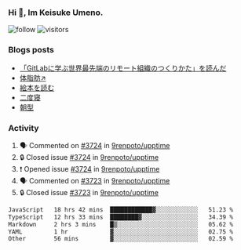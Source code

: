### Hi 👋, Im Keisuke Umeno.

<!--
**9renpoto/9renpoto** is a ✨ _special_ ✨ repository because its `README.md` (this file) appears on your GitHub profile.

Here are some ideas to get you started:

- 🔭 I’m currently working on ...
- 🌱 I’m currently learning ...
- 👯 I’m looking to collaborate on ...
- 🤔 I’m looking for help with ...
- 💬 Ask me about ...
- 📫 How to reach me: ...
- 😄 Pronouns: ...
- ⚡ Fun fact: ...
-->

![follow](https://img.shields.io/github/followers/9renpoto?label=Follow&style=social)
![visitors](https://komarev.com/ghpvc/?username=9renpoto&label=Profile%20views&color=0e75b6&style=flat)

### Blogs posts

<!-- BLOG-POST-LIST:START -->
- [「GitLabに学ぶ世界最先端のリモート組織のつくりかた」を読んだ](https://9renpoto.win/entry/2024/09/10/remote_organization)
- [体脂肪↗](https://9renpoto.win/entry/2024/08/12/gaining_fat)
- [絵本を読む](https://9renpoto.win/entry/2024/07/26/picture_book)
- [二度寝](https://9renpoto.win/entry/2024/07/18/going_back_to_sleep)
- [朝型](https://9renpoto.win/entry/2024/05/29/im-an-early)
<!-- BLOG-POST-LIST:END -->

### Activity

<!--START_SECTION:activity-->
1. 🗣 Commented on [#3724](https://github.com/9renpoto/upptime/issues/3724#issuecomment-2421639984) in [9renpoto/upptime](https://github.com/9renpoto/upptime)
2. 🔒 Closed issue [#3724](https://github.com/9renpoto/upptime/issues/3724) in [9renpoto/upptime](https://github.com/9renpoto/upptime)
3. ❗ Opened issue [#3724](https://github.com/9renpoto/upptime/issues/3724) in [9renpoto/upptime](https://github.com/9renpoto/upptime)
4. 🗣 Commented on [#3723](https://github.com/9renpoto/upptime/issues/3723#issuecomment-2421515846) in [9renpoto/upptime](https://github.com/9renpoto/upptime)
5. 🔒 Closed issue [#3723](https://github.com/9renpoto/upptime/issues/3723) in [9renpoto/upptime](https://github.com/9renpoto/upptime)
<!--END_SECTION:activity-->

<!--START_SECTION:waka-->

```txt
JavaScript   18 hrs 42 mins  ████████████▓░░░░░░░░░░░░   51.23 %
TypeScript   12 hrs 33 mins  ████████▓░░░░░░░░░░░░░░░░   34.39 %
Markdown     2 hrs 3 mins    █▒░░░░░░░░░░░░░░░░░░░░░░░   05.62 %
YAML         1 hr            ▓░░░░░░░░░░░░░░░░░░░░░░░░   02.75 %
Other        56 mins         ▓░░░░░░░░░░░░░░░░░░░░░░░░   02.59 %
```

<!--END_SECTION:waka-->
